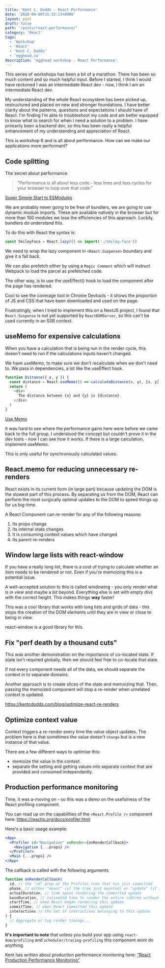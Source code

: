 ```yaml
---
title: 'Kent C. Dodds - React Performance'
date: '2020-04-08T15:33:13+0000'
layout: post
draft: false
path: '/posts/react-performance/'
category: 'React'
tags:
  - 'Workshop'
  - 'React'
  - 'Kent C. Dodds'
  - 'egghead.io'
description: 'egghead workshop - React Performance'
---
```


This series of workshops has been a bit of a marathon. There has been so much
content and so much helpful input. Before I started, I think I would have reckoned
I was an intermediate React dev - now, I think I am an intermediate React dev.

My understanding of the whole React ecosystem has been picked up, restructured and
placed on new and stronger foundations. I have better clarity about the patterns,
questions and expectations I should have of React. I'm finding I'm able to
troubleshoot my code and am better equipped to know what to search for when I need
a solution to a problem. I have primarily been a backend dev, so this has been
really a helpful enhancement of my understanding and appreciation of React.

This is workshop 6 and is all about performance. How can we make our applications
more performant?

## Code splitting

The secret about performance:

> "Performance is all about less code - less lines
> and less cycles for your browser to loop over that code."

[Super Simple Start to ESModules](https://kentcdodds.com/blog/super-simple-start-to-es-modules-in-the-browser)

We are probably never going to be free of bundlers, we are going to use dynamic
module imports. These are available natively in the browser but for more than 100
modules we lose the efficiencies of this approach. Luckily, bundlers do understand
this.

To do this with React the syntax is:

```js
const SmileyFace = React.lazy(() => import('./smiley-face'))
```

We need to wrap the lazy component in `<React.Suspense>` boundary and give it a fall
back.

We can also prefetch either by using a `Magic Comment` which will instruct Webpack
to load the parcel as prefetched code.

The other way, is to use the useEffect() hook to load the component after the page
has rendered.

Cool to see the coverage tool in Chrome Devtools - it shows the proportion of JS
and CSS that have been downloaded and used on the page.

Frustratingly, when I tried to implement this on a NextJS project, I found that
`React.Suspense` is not yet supported by `ReactDOMServer`, so this can't be used
currently in an SSR context.

## useMemo for expensive calculations

When you have a calculation that is being run in the render cycle, this doesn't
need to run if the calculations inputs haven't changed.

We have useMemo, to make sure we don't recalculate when we don't need to. We pass
in dependencies, a lot like the useEffect hook.

```js
function Distance({ x, y }) {
  const distance = React.useMemo(() => calculateDistance(x, y), [x, y])
  return (
    <div>
      The distance between {x} and {y} is {distance}.
    </div>
  )
}
```

[Use Memo](http://kcd.im/usememo)

It was hard to see where the performance gains here were before we came back to
the full group. I understood the concept but couldn't prove it in the dev tools -
now I can see how it works. If there is a large calculation, implement useMemo.

This is only useful for synchronously calculated values.

## React.memo for reducing unnecessary re-renders

React exists in its current form (in large part) because updating the DOM is the
slowest part of this process. By separating us from the DOM, React can perform
the most surgically optimal updates to the DOM to speed things up for us
big-time.

A React Component can re-render for any of the following reasons:

1. Its props change
2. Its internal state changes
3. It is consuming context values which have changed
4. Its parent re-renders

## Window large lists with react-window

If you have a really long list, there is a cost of trying to calculate whether an
item needs to be rendered or not. Even if you're memoizing this is a potential
issue.

A well-accepted solution to this is called windowing - you only render what is in
view and maybe a bit beyond. Everything else is set with empty divs with the
correct height. This makes things **way** faster!

This was a cool library that works with long lists and grids of data - this stops
the creation of the DOM elements until they are in view or close to being in view.

react-window is a good library for this.

## Fix "perf death by a thousand cuts"

This was another demonstration on the importance of co-located state. If state
isn't required globally, then we should feel free to co-locate that state.

If not every component needs all of the data, we should separate the context in
to separate domains.

Another approach is to create slices of the state and memoizing that. Then,
passing the memoized component will stop a re-render when unrelated context is
updated.

https://kentcdodds.com/blog/optimize-react-re-renders

## Optimize context value

Context triggers a re-render every time the value object updates. The problem here
is that sometimes the value doesn't `change` but is a new instance of that value.

There are a few different ways to optimise this:

- memoize the value in the context.
- separate the setting and getting values into separate context that are provided
  and consumed independently.

## Production performance monitoring

Time, it was a-moving on - so this was a demo on the usefulness of the React
profiling component.

You can read up on the capabilities of the `<React.Profile />` component here:
https://reactjs.org/docs/profiler.html

Here's a basic usage example:

```jsx
<App>
  <Profiler id="Navigation" onRender={onRenderCallback}>
    <Navigation {...props} />
  </Profiler>
  <Main {...props} />
</App>
```

The callback is called with the following arguments

```javascript
function onRenderCallback(
  id, // the "id" prop of the Profiler tree that has just committed
  phase, // either "mount" (if the tree just mounted) or "update" (if it re-rendered)
  actualDuration, // time spent rendering the committed update
  baseDuration, // estimated time to render the entire subtree without memoization
  startTime, // when React began rendering this update
  commitTime, // when React committed this update
  interactions // the Set of interactions belonging to this update
) {
  // Aggregate or log render timings...
}
```

**It's important to note** that unless you build your app using
`react-dom/profiling` and `scheduler/tracing-profiling` this component wont do
anything.

Kent has written about production performance monitoring here:
["React Production Performance Monitoring"](https://kentcdodds.com/blog/react-production-performance-monitoring)
